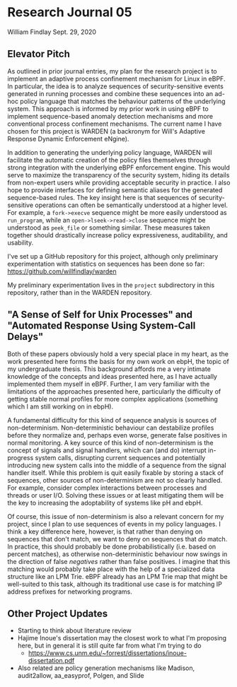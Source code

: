 # Research Journal 05

William Findlay
Sept. 29, 2020

## Elevator Pitch

As outlined in prior journal entries, my plan for the research project is to
implement an adaptive process confinement mechanism for Linux in eBPF. In
particular, the idea is to analyze sequences of security-sensitive events
generated in running processes and combine these sequences into an ad-hoc policy
language that matches the behaviour patterns of the underlying system. This
approach is informed by my prior work in using eBPF to implement sequence-based
anomaly detection mechanisms and more conventional process confinement
mechanisms. The current name I have chosen for this project is WARDEN
(a backronym for Will's Adaptive Response Dynamic Enforcement eNgine).

In addition to generating the underlying policy language, WARDEN will
facilitate the automatic creation of the policy files themselves through strong
integration with the underlying eBPF enforcement engine. This would serve to
maximize the transparency of the security system, hiding its details from
non-expert users while providing acceptable security in practice. I also hope to
provide interfaces for defining semantic aliases for the generated
sequence-based rules. The key insight here is that sequences of
security-sensitive operations can often be semantically understood at a higher
level. For example, a `fork->execve` sequence might be more easily understood as
`run_program`, while an `open->lseek->read->close` sequence might be understood
as `peek_file` or something similar. These measures taken together should
drastically increase policy expressiveness, auditability, and usability.

I've set up a GitHub repository for this project, although only preliminary experimentation
with statistics on sequences has been done so far: https://github.com/willfindlay/warden

My preliminary experimentation lives in the `project` subdirectory in this repository,
rather than in the WARDEN repository.

## "A Sense of Self for Unix Processes" and "Automated Response Using System-Call Delays"

Both of these papers obviously hold a very special place in my heart, as the
work presented here forms the basis for my own work on ebpH, the topic of my
undergraduate thesis. This background affords me a very intimate knowledge of
the concepts and ideas presented here, as I have actually implemented them
myself in eBPF. Further, I am very familiar with the limitations of the
approaches presented here, particularly the difficulty of getting stable normal
profiles for more complex applications (something which I am still working on
in ebpH).

A fundamental difficulty for this kind of sequence analysis is sources of
non-determinism. Non-deterministic behaviour can destabilize profiles before
they normalize and, perhaps even worse, generate false positives in normal
monitoring. A key source of this kind of non-determinism is the concept of
signals and signal handlers, which can (and do) interrupt in-progress system
calls, disrupting current sequences and potentially introducing new system calls
into the middle of a sequence from the signal handler itself. While this problem
is quit easily fixable by storing a stack of sequences, other sources of
non-determinism are not so clearly handled. For example, consider complex
interactions between processes and threads or user I/O. Solving these issues
or at least mitigating them will be the key to increasing the adoptability
of systems like pH and ebpH.

Of course, this issue of non-determinism is  also a relevant concern for my
project, since I plan to use sequences of events in my policy languages. I think
a key difference here, however, is that rather than denying on sequences that
don't match, we want to deny on sequences that *do* match. In practice, this
should probably be done probabilistically (i.e. based on percent matches), as
otherwise non-deterministic behaviour now swings in the direction of false
*negatives* rather than false positives. I imagine that this matching
would probably take place with the help of a specialized data structure like
an LPM Trie. eBPF already has an LPM Trie map that might be well-suited to this
task, although its traditional use case is for matching IP address prefixes
for networking programs.

## Other Project Updates

- Starting to think about literature review
- Hajime Inoue's dissertation may the closest work to what I'm proposing here, but in general it is still quite far from what I'm trying to do
    - https://www.cs.unm.edu/~forrest/dissertations/inoue-dissertation.pdf
- Also related are policy generation mechanisms like Madison, audit2allow, aa\_easyprof, Polgen, and Slide
